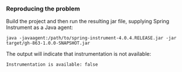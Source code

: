 ### Reproducing the problem

Build the project and then run the resulting jar file, supplying Spring Instrument as a Java agent:

```
java -javaagent:/path/to/spring-instrument-4.0.4.RELEASE.jar -jar target/gh-863-1.0.0-SNAPSHOT.jar
```

The output will indicate that instrumentation is not available:

```
Instrumentation is available: false
```